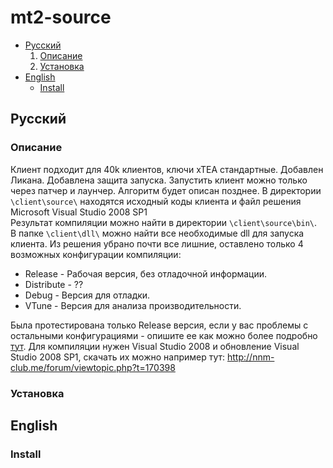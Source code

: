# mt2-source
* [Русский](https://github.com/drunkwolfs/mt2-source#Русский)<br />
  1. [Описание](https://github.com/drunkwolfs/mt2-source#Описание)<br />
  2. [Установка](https://github.com/drunkwolfs/mt2-source#Установка)<br />
* [English](https://github.com/drunkwolfs/mt2-source#English)<br />
  * [Install](https://github.com/drunkwolfs/mt2-source#Install)

## Русский
### Описание
Клиент подходит для 40k клиентов, ключи xTEA стандартные.
Добавлен Ликана.
Добавлена защита запуска. Запустить клиент можно только через патчер и лаунчер. Алгоритм будет описан позднее.
В директории `\client\source\` находятся исходный коды клиента и файл решения Microsoft Visual Studio 2008 SP1<br />
Результат компиляции можно найти в директории `\client\source\bin\`.<br />
В папке `\client\dll\` можно найти все необходимые dll для запуска клиента.
Из решения убрано почти все лишние, оставлено только 4 возможных конфигурации компиляции:
* Release - Рабочая версия, без отладочной информации.
* Distribute - ??
* Debug - Версия для отладки.
* VTune - Версия для анализа производительности.

Была протестирована только Release версия, если у вас проблемы с остальными конфигурациями - опишите ее как можно более подробно [тут](https://github.com/drunkwolfs/mt2-source/issues).
Для компиляции нужен Visual Studio 2008 и обновление Visual Studio 2008 SP1, скачать их можно например тут: http://nnm-club.me/forum/viewtopic.php?t=170398 
### Установка

## English
### Install